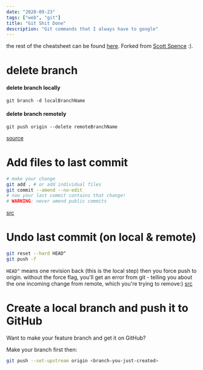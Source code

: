```yaml
---
date: "2020-09-23"
tags: ["web", "git"]
title: "Git Shit Done"
description: "Git commands that I always have to google"
---
```


the rest of the cheatsheet can be found [here](https://guide-cheatsheet.netlify.app/). Forked from [Scott Spence](https://scottspence.com/posts) :).

# delete branch
#### delete branch locally

`git branch -d localBranchName`

#### delete branch remotely

`git push origin --delete remoteBranchName`

[source](https://www.freecodecamp.org/news/how-to-delete-a-git-branch-both-locally-and-remotely/)


# Add files to last commit

```bash
# make your change
git add . # or add individual files
git commit --amend --no-edit
# now your last commit contains that change!
# WARNING: never amend public commits
```
[src](https://ohshitgit.com/)

# Undo last commit (on local & remote)

```bash
git reset --hard HEAD^
git push -f
```

`HEAD^` means one revision back (this is the local step) then you
force push to origin. without the force flag, you'll get an error from
git - telling you about the one incoming change from remote, which
you're trying to remove:)
[src](https://stackoverflow.com/questions/4647301/rolling-back-local-and-remote-git-repository-by-1-commit)

# Create a local branch and push it to GitHub

Want to make your feature branch and get it on GitHub?

Make your branch first then:

```bash
git push --set-upstream origin <branch-you-just-created>
```